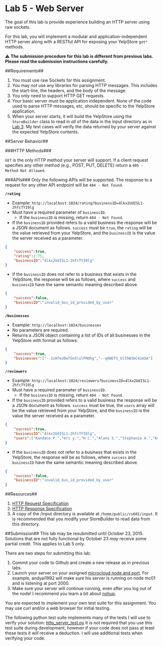 Lab 5 - Web Server
==========================

The goal of this lab is provide experience building an HTTP server using raw sockets. 

For this lab, you will implement a modular and application-independent HTTP server along with a RESTful API for exposing your YelpStore `get*` methods.

:warning: **The submission procedure for this lab is different from previous labs. Please read the submission instructions carefully.**


##Requirements##

1. You must use raw Sockets for this assignment. 
2. You may *not* use any libraries for parsing HTTP messages. This includes the start-line, the headers, and the body of the message. 
3. You only need to support HTTP GET requests.
4. Your basic server must be application independent. None of the code used to parse HTTP messages, etc, should be specific to the YelpStore application.
5. When your server starts, it will build the YelpStore using the `StoreBuilder` class to read in *all* of the data in the input directory as in [Lab 3](lab3.md). My test cases will verify the data returned by your server against the expected YelpStore contents.

##Server Behavior##

###HTTP Methods###

`GET` is the only HTTP method your server will support. If a client request specifies any other method (e.g., POST, PUT, DELETE) return a `405 - Method Not Allowed`.

###APIs###
Only the following APIs will be supported. The response to a request for any other API endpoint will be `404 - Not Found`.


**`/rating`**

- Example: `http://localhost:1024/rating?businessID=4lkx2UdISL1-2hfcTYI0lg`
- Must have a required parameter of `businessID`. 
  - If the `businessID` is missing, return `404 - Not Found`.
- If the `businessID` provided refers to a valid business the response will be a JSON document as follows. `success` must be `true`, the `rating` will be the value retrieved from your YelpStore, and the `businessID` is the value the server received as a parameter.

```json
{
	"success":true,
	"rating":2.75,
	"businessID":"4lkx2UdISL1-2hfcTYI0lg"
}
```
- If the `businessID` does not refer to a business that exists in the YelpStore, the response will be as follows, where `success` and `businessID` have the same semantic meaning described above.

```json
{
	"success":false,
	"businessID":"invalid_bus_id_provided_by_user"
}

```

**`/businesses`**

- Example: `http://localhost:1024/businesses`
- No parameters are required. 
- Returns a JSON object containing a list of IDs of all businesses in the YelpStore with format as follows:

```json
{
	"success":true,
	"businesses":["--3iH7ezDwTGn5lolFMdhg","--q0WbTS_Gl55W3bC4zmSA"]
}
```

**`/reviewers`**

- Example: `http://localhost:1024/reviewers?businessID=4lkx2UdISL1-2hfcTYI0lg`
- Must have a required parameter of `businessID`. 
  - If the `businessID` is missing, return `404 - Not Found`.
- If the `businessID` provided refers to a valid business the response will be a JSON document as follows. `success` must be true, the `users` array will be the value retrieved from your YelpStore, and the `businessID` is the value the server received as a parameter.

```json
{
	"success":true,
	"businessID":"4lkx2UdISL1-2hfcTYI0lg",
	"users":["Kandace P.","mrs y.","H C.","Alana S.","Stephanie A.","Kristen G.","Miria M.","Christine Z."]
}
```

- If the `businessID` does not refer to a business that exists in the YelpStore, the response will be as follows, where `success` and `businessID` have the same semantic meaning described above.

```json
{
	"success":false,
	"businessID":"invalid_bus_id_provided_by_user"
}
```

##Resources##
1. [HTTP Request Specification](http://www.w3.org/Protocols/rfc2616/rfc2616-sec5.html)
2. [HTTP Response Specification](http://www.w3.org/Protocols/rfc2616/rfc2616-sec6.html)
3. A copy of the /input directory is available at `/home/public/cs601/input`. It is recommended that you modify your StoreBuilder to read data from this directory. 


##Submission##
This lab may be resubmitted until October 23, 2015. Solutions that are not fully functional by October 23 *may* receive some partial credit. This applies to Lab 5 only.

There are two steps for submitting this lab:

1. Commit your code to Github and create a new release as in previous labs.
2. Launch your server on your assigned [microcloud node and port](mcassigns.md). For example, andyai1992 will make sure his server is running on node mc01 and is listening at port 2000.
3. Make sure your server will continue running, even after you log out of the node! I recommend you learn a bit about [nohup](http://linux.101hacks.com/unix/nohup-command/).

You are expected to implement your own test suite for this assignment. You may use curl and/or a web browser for initial testing. 

The following python test suite implements many of the tests I will use to verify your solution: [http\_server\_test.py](https://github.com/CS601-F15/labs/blob/master/CS601Labs/test/http_server_test.py) It is not required that you use this test suite during development, however if your code does not pass at least these tests it will receive a deduction. I will use additional tests when verifying your code.